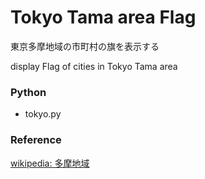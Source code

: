 Tokyo Tama area Flag
===============

東京多摩地域の市町村の旗を表示する

display Flag of cities in Tokyo Tama area

### Python  

- tokyo.py  

### Reference

[wikipedia: 多摩地域](https://ja.wikipedia.org/wiki/%E5%A4%9A%E6%91%A9%E5%9C%B0%E5%9F%9F)



